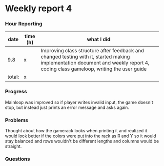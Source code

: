 # Weekly report 4

### Hour Reporting
| **date** | **time (h)** | **what I did** 
| --------- | ----------- | --------- 
| 9.8 | x | Improving class structure after feedback and changed testing with it, started making implementation document and weekly report 4, coding class gameloop, writing the user guide
| total: | x

### Progress
Mainloop was improved so if player writes invalid input, the game doesn't stop, but instead just prints an error message and asks again. 

### Problems
Thought about how the gamerack looks when printing it and realized it would look better if the colors were put into the rack as R and Y so it would stay balanced and rows wouldn't be different lengths and columns would be straight.  

### Questions
